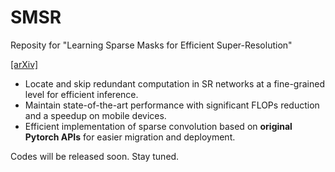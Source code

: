 # SMSR
Reposity for "Learning Sparse Masks for Efficient Super-Resolution"

[[arXiv]](https://arxiv.org/abs/2006.09603)

- Locate and skip redundant computation in SR networks at a fine-grained level for efficient inference.
- Maintain state-of-the-art performance with significant FLOPs reduction and a speedup on mobile devices.
- Efficient implementation of sparse convolution based on **original Pytorch APIs** for easier migration and deployment.

Codes will be released soon. Stay tuned.
